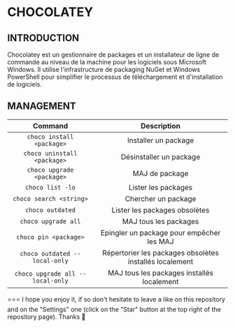 # CHOCOLATEY
## INTRODUCTION
Chocolatey est un gestionnaire de packages et un installateur de ligne de commande au niveau de la machine pour les logiciels sous Microsoft Windows. Il utilise l'infrastructure de packaging NuGet et Windows PowerShell pour simplifier le processus de téléchargement et d'installation de logiciels.

## MANAGEMENT
| Command | Description |
| :---: | :---: |
| `choco install <package>` | Installer un package |
| `choco uninstall <package>` | Désinstaller un package |
| `choco upgrade <package>` | MAJ de package |
| `choco list -lo` | Lister les packages |
| `choco search <string>` | Chercher un package |
| `choco outdated` | Lister les packages obsolètes |
| `choco upgrade all` | MAJ tous les packages |
| `choco pin <package>` | Epingler un package pour empêcher les MAJ |
| `choco outdated --local-only` | Répertorier les packages obsolètes installés localement |
| `choco upgrade all --local-only` | MAJ tous les packages installés localement |

⭐⭐⭐ I hope you enjoy it, if so don't hesitate to leave a like on this repository and on the "Settings" one (click on the "Star" button at the top right of the repository page). Thanks 🤗
